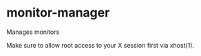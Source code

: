 monitor-manager
===============

Manages monitors

Make sure to allow root access to your X session first via xhost(1).
